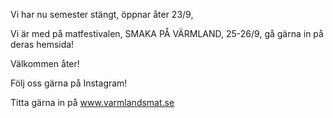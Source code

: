 Vi har nu semester stängt, öppnar åter 23/9,

Vi är med på matfestivalen, SMAKA PÅ VÄRMLAND, 25-26/9, gå gärna in på deras hemsida!

Välkommen åter!

Följ oss gärna på Instagram!

Titta gärna in på www.varmlandsmat.se

